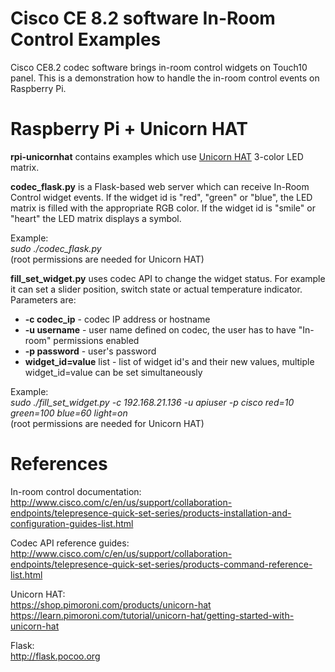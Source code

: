 # Cisco CE 8.2 software In-Room Control Examples
Cisco CE8.2 codec software brings in-room control widgets on Touch10 panel. This is a demonstration how to handle the in-room control events on Raspberry Pi.

# Raspberry Pi + Unicorn HAT
**rpi-unicornhat** contains examples which use [Unicorn HAT](https://shop.pimoroni.com/products/unicorn-hat) 3-color LED matrix. 

**codec_flask.py** is a Flask-based web server which can receive In-Room Control widget events. If the widget id is "red", "green" or "blue", the LED matrix is filled with the appropriate RGB color. If the widget id is "smile" or "heart" the LED matrix displays a symbol.

Example:  
_sudo ./codec\_flask.py_  
(root permissions are needed for Unicorn HAT)

**fill_set_widget.py** uses codec API to change the widget status. For example it can set a slider position, switch state or actual temperature indicator. Parameters are:
- **-c codec_ip** - codec IP address or hostname
- **-u username** - user name defined on codec, the user has to have "In-room" permissions enabled
- **-p password** - user's password
- **widget_id=value** list - list of widget id's and their new values, multiple widget_id=value can be set simultaneously  

Example:  
_sudo ./fill\_set\_widget.py -c 192.168.21.136 -u apiuser -p cisco red=10 green=100 blue=60 light=on_  
(root permissions are needed for Unicorn HAT)

# References
In-room control documentation:  
http://www.cisco.com/c/en/us/support/collaboration-endpoints/telepresence-quick-set-series/products-installation-and-configuration-guides-list.html

Codec API reference guides:  
http://www.cisco.com/c/en/us/support/collaboration-endpoints/telepresence-quick-set-series/products-command-reference-list.html

Unicorn HAT:  
https://shop.pimoroni.com/products/unicorn-hat  
https://learn.pimoroni.com/tutorial/unicorn-hat/getting-started-with-unicorn-hat

Flask:  
http://flask.pocoo.org